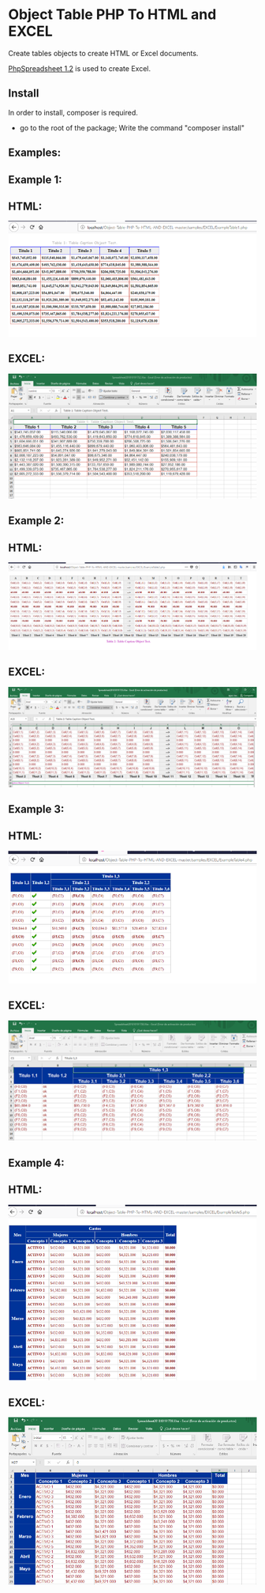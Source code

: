 # Object Table PHP To HTML and EXCEL

Create tables objects to create HTML or Excel documents.

[PhpSpreadsheet 1.2](https://phpspreadsheet.readthedocs.io/en/develop/) is used to create Excel.

## Install

In order to install, composer is required.
* go to the root of the package; Write the command "composer install"

## Examples:

## Example 1:
## HTML:
![alt text](samples/img/Example1Html.PNG "Example of table HTML 1")
## EXCEL:
![alt text](samples/img/Example1Excel.PNG "Example of table EXCEL 1")

## Example 2:
## HTML:
![alt text](samples/img/Example2Html.PNG "Example of table HTML 2")
## EXCEL:
![alt text](samples/img/Example2Excel.PNG "Example of table EXCEL 2")

## Example 3:
## HTML:
![alt text](samples/img/Example3Html.PNG "Example of table HTML 3")
## EXCEL:
![alt text](samples/img/Example3Excel.PNG "Example of table EXCEL 3")

## Example 4:
## HTML:
![alt text](samples/img/Example4Html.PNG "Example of table HTML 4")
## EXCEL:
![alt text](samples/img/Example4Excel.PNG "Example of table EXCEL 4")

